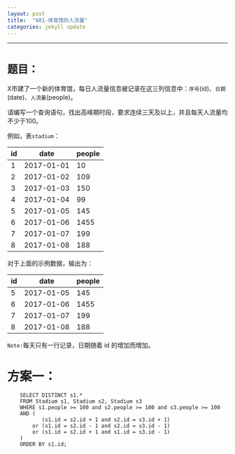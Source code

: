 ```yaml
---
layout: post
title:  "601-体育馆的人流量"
categories: jekyll update
---
```

_______________________________________________________________________________
# `题目：`

X市建了一个新的体育馆，每日人流量信息被记录在这三列信息中：`序号`(id)、`日期`(date)、`人流量`(people)。

请编写一个查询语句，找出高峰期时段，要求连续三天及以上，并且每天人流量均不少于100。

例如，表`stadium`：

| id   | date       | people    |
|------|------------|-----------|
| 1    | 2017-01-01 | 10        |
| 2    | 2017-01-02 | 109       |
| 3    | 2017-01-03 | 150       |
| 4    | 2017-01-04 | 99        |
| 5    | 2017-01-05 | 145       |
| 6    | 2017-01-06 | 1455      |
| 7    | 2017-01-07 | 199       |
| 8    | 2017-01-08 | 188       |

对于上面的示例数据，输出为：

| id   | date       | people    |
|------|------------|-----------|
| 5    | 2017-01-05 | 145       |
| 6    | 2017-01-06 | 1455      |
| 7    | 2017-01-07 | 199       |
| 8    | 2017-01-08 | 188       |

`Note:`每天只有一行记录，日期随着 id 的增加而增加。

# 方案一：

        SELECT DISTINCT s1.*
        FROM Stadium s1, Stadium s2, Stadium s3
        WHERE s1.people >= 100 and s2.people >= 100 and s3.people >= 100
        AND ( 
               (s1.id = s2.id + 1 and s2.id = s3.id + 1)
            or (s1.id = s2.id - 1 and s2.id = s3.id - 1) 
            or (s1.id = s2.id + 1 and s1.id = s3.id - 1)
        )
        ORDER BY s1.id;



